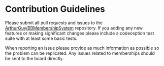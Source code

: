 # Contribution Guidelines

Please submit all pull requests and issues to the [ArthurGuy/BBMembershipSystem](https://github.com/ArthurGuy/BBMembershipSystem) repository.
If you adding any new features or making significant changes please include a codeception test suite with at least some basic tests. 

When reporting an issue please provide as much information as possible so the problem can be replicated.
Any issues related to memberships should be sent to the board directly.
